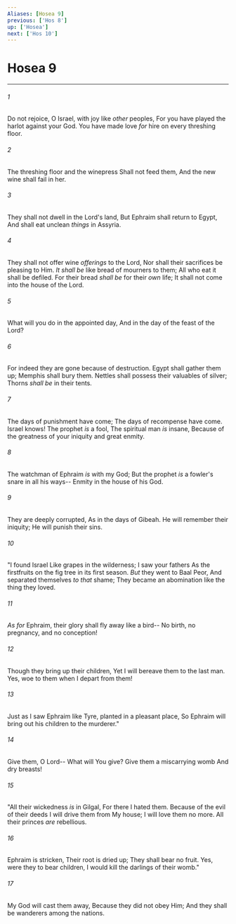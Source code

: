 ```yaml
---
Aliases: [Hosea 9]
previous: ['Hos 8']
up: ['Hosea']
next: ['Hos 10']
---
```

# Hosea 9

***


###### 1 
Do not rejoice, O Israel, with joy like _other_ peoples, For you have played the harlot against your God. You have made love _for_ hire on every threshing floor. 

###### 2 
The threshing floor and the winepress Shall not feed them, And the new wine shall fail in her. 

###### 3 
They shall not dwell in the Lord's land, But Ephraim shall return to Egypt, And shall eat unclean _things_ in Assyria. 

###### 4 
They shall not offer wine _offerings_ to the Lord, Nor shall their sacrifices be pleasing to Him. _It shall be_ like bread of mourners to them; All who eat it shall be defiled. For their bread _shall be_ for their _own_ life; It shall not come into the house of the Lord. 

###### 5 
What will you do in the appointed day, And in the day of the feast of the Lord? 

###### 6 
For indeed they are gone because of destruction. Egypt shall gather them up; Memphis shall bury them. Nettles shall possess their valuables of silver; Thorns _shall be_ in their tents. 

###### 7 
The days of punishment have come; The days of recompense have come. Israel knows! The prophet _is_ a fool, The spiritual man _is_ insane, Because of the greatness of your iniquity and great enmity. 

###### 8 
The watchman of Ephraim _is_ with my God; But the prophet _is_ a fowler's snare in all his ways-- Enmity in the house of his God. 

###### 9 
They are deeply corrupted, As in the days of Gibeah. He will remember their iniquity; He will punish their sins. 

###### 10 
"I found Israel Like grapes in the wilderness; I saw your fathers As the firstfruits on the fig tree in its first season. _But_ they went to Baal Peor, And separated themselves _to that_ shame; They became an abomination like the thing they loved. 

###### 11 
_As for_ Ephraim, their glory shall fly away like a bird-- No birth, no pregnancy, and no conception! 

###### 12 
Though they bring up their children, Yet I will bereave them to the last man. Yes, woe to them when I depart from them! 

###### 13 
Just as I saw Ephraim like Tyre, planted in a pleasant place, So Ephraim will bring out his children to the murderer." 

###### 14 
Give them, O Lord-- What will You give? Give them a miscarrying womb And dry breasts! 

###### 15 
"All their wickedness _is_ in Gilgal, For there I hated them. Because of the evil of their deeds I will drive them from My house; I will love them no more. All their princes _are_ rebellious. 

###### 16 
Ephraim is stricken, Their root is dried up; They shall bear no fruit. Yes, were they to bear children, I would kill the darlings of their womb." 

###### 17 
My God will cast them away, Because they did not obey Him; And they shall be wanderers among the nations.
